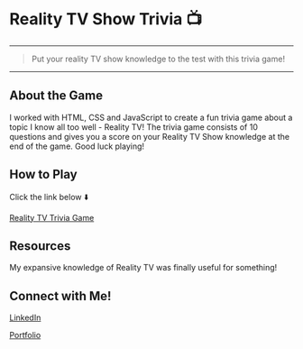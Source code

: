 <!-- Headings -->

# Reality TV Show Trivia 📺

---
> Put your reality TV show knowledge to the test with this trivia game!
---

## About the Game

I worked with HTML, CSS and JavaScript to create a fun trivia game about a topic I know all too well - Reality TV! The trivia game consists of 10 questions and gives you a score on your Reality TV Show knowledge at the end of the game. Good luck playing!

## How to Play

Click the link below ⬇️

[Reality TV Trivia Game](https://chelseyreann.github.io/Trivia//)

## Resources

My expansive knowledge of Reality TV was finally useful for something!


## Connect with Me!
[LinkedIn](https://www.linkedin.com/in/chelsey-alphonso)

[Portfolio](https://chelseyreann.github.io/index.html)


